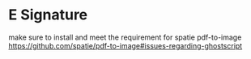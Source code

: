 # E Signature

make sure to install and meet the requirement for spatie pdf-to-image
https://github.com/spatie/pdf-to-image#issues-regarding-ghostscript